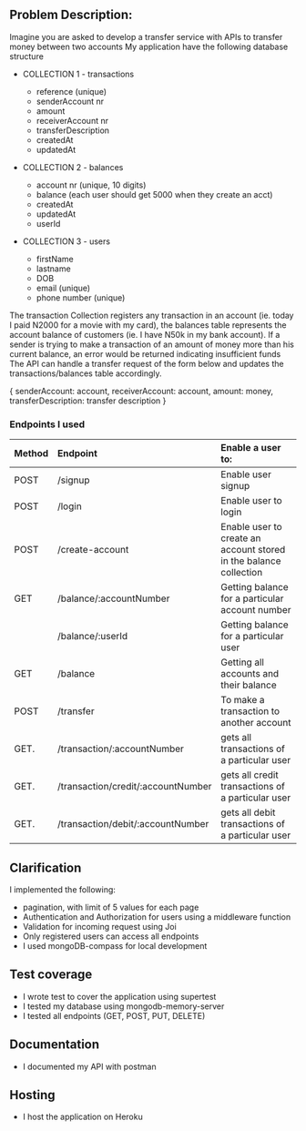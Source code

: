 ## Problem Description:

Imagine you are asked to develop a transfer service with APIs to transfer money between two accounts
My application have the following database structure

- COLLECTION 1 - transactions
  - reference (unique)
  - senderAccount nr
  - amount
  - receiverAccount nr
  - transferDescription
  - createdAt
  - updatedAt
- COLLECTION 2 - balances

  - account nr (unique, 10 digits)
  - balance (each user should get 5000 when they create an acct)
  - createdAt
  - updatedAt
  - userId

- COLLECTION 3 - users
  - firstName
  - lastname
  - DOB
  - email (unique)
  - phone number (unique)

The transaction Collection registers any transaction in an account (ie. today I paid N2000 for a movie with my card), the balances table represents the account balance of customers (ie. I have N50k in my bank account). If a sender is trying to make a transaction of an amount of money more than his current balance, an error would be returned indicating insufficient funds
The API can handle a transfer request of the form below and updates the transactions/balances table accordingly.


{
    senderAccount: account,
    receiverAccount: account,
    amount: money,
    transferDescription: transfer description
}


### Endpoints I used

| Method | Endpoint                           | Enable a user to:                                            |
| :----- | :--------------------------------- | :----------------------------------------------------------- |
| POST   | /signup                            | Enable user signup |
| POST   | /login                             | Enable user to login |
| POST   | /create-account                    | Enable user to create an account stored in the balance collection |
| GET    | /balance/:accountNumber            | Getting balance for a particular account number              |
|        | /balance/:userId                   | Getting balance for a particular user                        |
| GET    | /balance                           | Getting all accounts and their balance                       |
| POST   | /transfer                          | To make a transaction to another account                     |
| GET.   | /transaction/:accountNumber        | gets all transactions of a particular user                   |
| GET.   | /transaction/credit/:accountNumber | gets all credit transactions of a particular user            |
| GET.   | /transaction/debit/:accountNumber  | gets all debit transactions of a particular user             |

## Clarification
I implemented the following:
-  pagination, with limit of 5 values for each page
-  Authentication and Authorization for users using a middleware function
-  Validation for incoming request using Joi
- Only registered users can access all endpoints
- I used mongoDB-compass for local development

## Test coverage 

- I wrote test to cover the application using supertest
- I tested my database using mongodb-memory-server
- I tested all endpoints (GET, POST, PUT, DELETE)

## Documentation
- I documented my API with postman

## Hosting
- I host the application on Heroku
